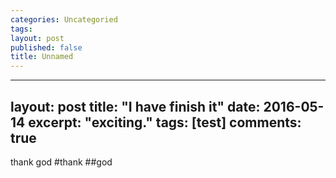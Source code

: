 ```yaml
---
categories: Uncategoried
tags: 
layout: post
published: false
title: Unnamed
---
```

---
layout: post
title: "I have finish it"
date: 2016-05-14
excerpt: "exciting."
tags: [test]
comments: true
---
thank god
#thank
##god